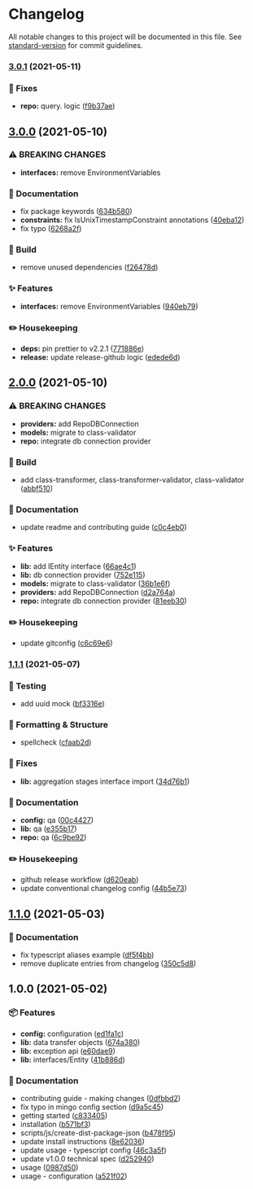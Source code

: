 # Changelog

All notable changes to this project will be documented in this file. See [standard-version](https://github.com/conventional-changelog/standard-version) for commit guidelines.

### [3.0.1](https://github.com/flex-development/dreepo/compare/v3.0.0...v3.0.1) (2021-05-11)


### :bug: Fixes

* **repo:** query. logic ([f9b37ae](https://github.com/flex-development/dreepo/commit/f9b37ae44d625b5e04fa156138ad71150cf49cce))

## [3.0.0](https://github.com/flex-development/dreepo/compare/v2.0.0...v3.0.0) (2021-05-10)


### ⚠ BREAKING CHANGES

* **interfaces:** remove EnvironmentVariables

### :book: Documentation

* fix package keywords ([634b580](https://github.com/flex-development/dreepo/commit/634b580507356876639bc3c27e1ed8c298ed11c6))
* **constraints:** fix IsUnixTimestampConstraint annotations ([40eba12](https://github.com/flex-development/dreepo/commit/40eba12e16c7536817db358cf1dd42f7d5c4711c))
* fix typo ([6268a2f](https://github.com/flex-development/dreepo/commit/6268a2f456928e0be44b4cb659e97541baf0c006))


### :hammer: Build

* remove unused dependencies ([f26478d](https://github.com/flex-development/dreepo/commit/f26478d3945409f41a6de6258e75431cbf889bb2))


### :sparkles: Features

* **interfaces:** remove EnvironmentVariables ([940eb79](https://github.com/flex-development/dreepo/commit/940eb79f92fa02b807f52777a3e027f17c9c8a56))


### :pencil2: Housekeeping

* **deps:** pin prettier to v2.2.1 ([771886e](https://github.com/flex-development/dreepo/commit/771886e4cfe71ca91038f495232f77d7f24b774b))
* **release:** update release-github logic ([edede6d](https://github.com/flex-development/dreepo/commit/edede6d557b64fbfe92202220f0fa98badfeb8f8))

## [2.0.0](https://github.com/flex-development/dreepo/compare/v1.1.1...v2.0.0) (2021-05-10)


### ⚠ BREAKING CHANGES

* **providers:** add RepoDBConnection
* **models:** migrate to class-validator
* **repo:** integrate db connection provider

### :hammer: Build

* add class-transformer, class-transformer-validator, class-validator ([abbf510](https://github.com/flex-development/dreepo/commit/abbf510bf4e4cc36a6c8d58e2beb03639641007c))


### :book: Documentation

* update readme and contributing guide ([c0c4eb0](https://github.com/flex-development/dreepo/commit/c0c4eb0bd28677e4f2e6191c341b53ef3ea4d7e9))


### :sparkles: Features

* **lib:** add IEntity interface ([66ae4c1](https://github.com/flex-development/dreepo/commit/66ae4c1e4895d1951d914186f27fec0a36d5b6a5))
* **lib:** db connection provider ([752e115](https://github.com/flex-development/dreepo/commit/752e1150497503f88bfe18f1d2baed4f0b24abf0))
* **models:** migrate to class-validator ([36b1e6f](https://github.com/flex-development/dreepo/commit/36b1e6f64067755ce7f801f26bc39e8579159940))
* **providers:** add RepoDBConnection ([d2a764a](https://github.com/flex-development/dreepo/commit/d2a764a79fed8ff2eed7fa87a3d65462caaf87d0))
* **repo:** integrate db connection provider ([81eeb30](https://github.com/flex-development/dreepo/commit/81eeb306e3f5610a85baaf136e8809e55bf91b6b))


### :pencil2: Housekeeping

* update gitconfig ([c6c69e6](https://github.com/flex-development/dreepo/commit/c6c69e6164d8b1902cf34e02351ddcbfc4bf21c1))

### [1.1.1](https://github.com/flex-development/dreepo/compare/v1.1.0...v1.1.1) (2021-05-07)


### :robot: Testing

* add uuid mock ([bf3316e](https://github.com/flex-development/dreepo/commit/bf3316ea2155e37719a849c089c1b954060a6e78))


### :nail_care: Formatting & Structure

* spellcheck ([cfaab2d](https://github.com/flex-development/dreepo/commit/cfaab2dc450cc06fb7fdf27f914ea49b021457b9))


### :bug: Fixes

* **lib:** aggregation stages interface import ([34d76b1](https://github.com/flex-development/dreepo/commit/34d76b185216df32987c4da4263671a919041e5a))


### :book: Documentation

* **config:** qa ([00c4427](https://github.com/flex-development/dreepo/commit/00c44279796fcc4c753e5803172dcae22dec4d73))
* **lib:** qa ([e355b17](https://github.com/flex-development/dreepo/commit/e355b178732699b8c7e10c787021d78e23bcd619))
* **repo:** qa ([6c9be92](https://github.com/flex-development/dreepo/commit/6c9be92be3c5982bbe3f018619c883cc8958abad))


### :pencil2: Housekeeping

* github release workflow ([d620eab](https://github.com/flex-development/dreepo/commit/d620eabc91ef7e94d25d73e2ca9be70bfc9da156))
* update conventional changelog config ([44b5e73](https://github.com/flex-development/dreepo/commit/44b5e73fa3418b375fea350b7ac2f1609e20fc3a))

## [1.1.0](https://github.com/flex-development/dreepo/compare/v1.0.0...v1.1.0) (2021-05-03)


### :book: Documentation

* fix typescript aliases example ([df5f4bb](https://github.com/flex-development/dreepo/commit/df5f4bb192f2263db16dfa165f27bc5f7059e8f7))
* remove duplicate entries from changelog ([350c5d8](https://github.com/flex-development/dreepo/commit/350c5d89bb0ae2e5d80d1362c90dd38b65edb04c))

## 1.0.0 (2021-05-02)


### :package: Features

* **config:** configuration ([ed1fa1c](https://github.com/flex-development/dreepo/commit/ed1fa1c258f69f5607b66f48bc16789b301630b2))
* **lib:** data transfer objects ([674a380](https://github.com/flex-development/dreepo/commit/674a38087e3b0fe243bba606365699961e3a73ea))
* **lib:** exception api ([e60dae9](https://github.com/flex-development/dreepo/commit/e60dae9dc8394a92130de46b22a9fa8b3e342f2f))
* **lib:** interfaces/Entity ([41b886d](https://github.com/flex-development/dreepo/commit/41b886dba74d78e65380806c93b54569b183a62b))


### :book: Documentation

* contributing guide - making changes ([0dfbbd2](https://github.com/flex-development/dreepo/commit/0dfbbd23647a8f9d223e66cabfac0d2ad003fb6d))
* fix typo in mingo config section ([d9a5c45](https://github.com/flex-development/dreepo/commit/d9a5c452472733cbc6cb2b7136ea81bb724d2d87))
* getting started ([c833405](https://github.com/flex-development/dreepo/commit/c833405a7ef30673fc3a8202cf60eb0988d37baa))
* installation ([b571bf3](https://github.com/flex-development/dreepo/commit/b571bf340f3a59fa5e085ed37a070732ed5fc9cb))
* scripts/js/create-dist-package-json ([b478f95](https://github.com/flex-development/dreepo/commit/b478f95952e28c278cb82b127d27e625e2b489d7))
* update install instructions ([8e62036](https://github.com/flex-development/dreepo/commit/8e62036a675f2e415ca46c434447b60abc741d93))
* update usage - typescript config ([46c3a5f](https://github.com/flex-development/dreepo/commit/46c3a5f59602e27b68ec3f91e5d97aac3b16c8c2))
* update v1.0.0 technical spec ([d252940](https://github.com/flex-development/dreepo/commit/d252940efd1ef8fab9950ce57288e5d14e70bf61))
* usage ([0987d50](https://github.com/flex-development/dreepo/commit/0987d506dc23500b60dff66a1f5d439adbe8fb7d))
* usage - configuration ([a521f02](https://github.com/flex-development/dreepo/commit/a521f02ca0426aa173b5214c97526203e96ce337))

